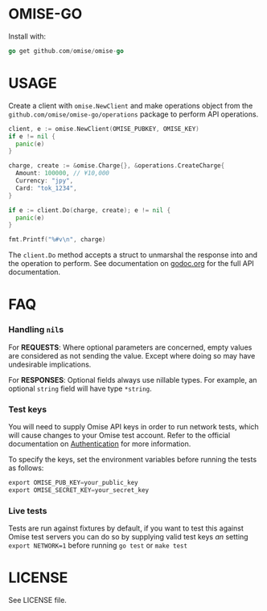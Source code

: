 # OMISE-GO

Install with:

```go
go get github.com/omise/omise-go
```

# USAGE

Create a client with `omise.NewClient` and make operations object from the
`github.com/omise/omise-go/operations` package to perform API operations.

```go
client, e := omise.NewClient(OMISE_PUBKEY, OMISE_KEY)
if e != nil {
  panic(e)
}

charge, create := &omise.Charge{}, &operations.CreateCharge{
  Amount: 100000, // ¥10,000
  Currency: "jpy",
  Card: "tok_1234",
}

if e := client.Do(charge, create); e != nil {
  panic(e)
}

fmt.Printf("%#v\n", charge)
```

The `client.Do` method accepts a struct to unmarshal the response into and the operation
to perform.  See documentation on [godoc.org][0] for the full API documentation.

# FAQ

### Handling `nil`s

For **REQUESTS**: Where optional parameters are concerned, empty values
are considered as not sending the value. Except where doing so may have undesirable
implications.

For **RESPONSES**: Optional fields always use nillable types. For
example, an optional `string` field will have type `*string`.

### Test keys

You will need to supply Omise API keys in order to run network tests, which will cause
changes to your Omise test account. Refer to the official documentation on
[Authentication][1] for more information.

To specify the keys, set the environment variables before running the tests as follows:

```go
export OMISE_PUB_KEY=your_public_key
export OMISE_SECRET_KEY=your_secret_key
```

### Live tests

Tests are run against fixtures by default, if you want to test this against Omise test
servers you can do so by supplying valid test keys *an* setting `export NETWORK=1` before
running `go test` or `make test`

[0]: http://godoc.org/github.com/omise/omise-go
[1]: https://www.omise.co/api-authentication

# LICENSE

See LICENSE file.
